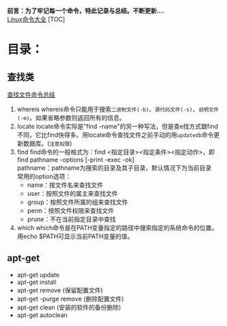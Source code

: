 **前言：为了牢记每一个命令，特此记录与总结。不断更新....**  
[Linux命令大全](http://man.linuxde.net/rm)
[TOC]

# 目录：
## 查找类
[查找文件命令总结](http://blog.csdn.net/jessica1201/article/details/8139249)
1. whereis
    whereis命令只能用于搜索`二进制文件(-b)`、`源代码文件(-s)`、`说明文件(-m)`。如果省略参数则返回所有的信息。   
2. locate
    locate命令实际是"find -name"的另一种写法，但是查e找方式跟find不同，它比find快得多。用locate命令查找文件之前手动的用`updatedb`命令更新数据库。(`注意权限`)  
3. find
    find命令的一般格式为：find <指定目录><指定条件><指定动作>，即find pathname -options [-print -exec -ok]  
    pathname：pathname为搜索的目录及其子目录，默认情况下为当前目录  
    常用的option选项：  
      - name：按文件名来查找文件  
      - user：按照文件的属主来查找文件  
      - group：按照文件所属的组来查找文件  
      - perm：按照文件权限来查找文件  
      - prune：不在当前指定目录中查找  
4. which
    which命令是在PATH变量指定的路径中搜索指定的系统命令的位置。用echo $PATH可显示当前PATH变量的值。

## apt-get
* apt-get update
* apt-get install
* apt-get remove (保留配置文件)
* apt-get -purge remove (删除配置文件)
* apt-get clean (安装的软件的备份删除)
* apt-get autoclean 


